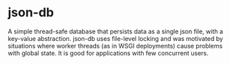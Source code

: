 # json-db
A simple thread-safe database that persists data as a single json file, with a key-value abstraction. json-db uses file-level locking and was motivated by situations where worker threads (as in WSGI deployments) cause problems with global state. It is good for applications with few concurrent users.
